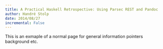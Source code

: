 ```yaml
---
title: A Practical Haskell Retrospective: Using Parsec REST and Pandoc to Scrape Jira
author: Handré Stolp
date: 2014/08/27
incremental: False
---
```


This is an exmaple of a normal page for general information pointers background etc.
